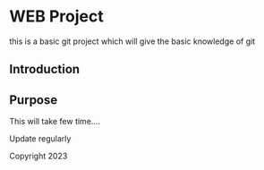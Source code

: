 # WEB Project

this is a basic git project which will give the basic knowledge of git

## Introduction 
## Purpose

This will take few time....


Update regularly 


Copyright 2023